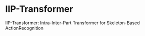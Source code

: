 # IIP-Transformer
IIP-Transformer: Intra-Inter-Part Transformer for Skeleton-Based ActionRecognition
